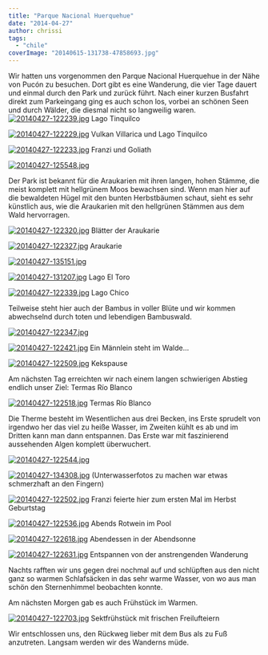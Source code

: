 ```yaml
---
title: "Parque Nacional Huerquehue"
date: "2014-04-27"
author: chrissi
tags: 
  - "chile"
coverImage: "20140615-131738-47858693.jpg"
---
```


Wir hatten uns vorgenommen den Parque Nacional Huerquehue in der Nähe von Pucón zu besuchen. Dort gibt es eine Wanderung, die vier Tage dauert und einmal durch den Park und zurück führt. Nach einer kurzen Busfahrt direkt zum Parkeingang ging es auch schon los, vorbei an schönen Seen und durch Wälder, die diesmal nicht so langweilig waren. [![20140427-122239.jpg](images/20140427-122239.jpg)](https://hafenstrand.wordpress.com/wp-content/uploads/2014/04/20140427-122239.jpg) Lago Tinquilco

[![20140427-122229.jpg](images/20140427-122229.jpg)](https://hafenstrand.wordpress.com/wp-content/uploads/2014/04/20140427-122229.jpg) Vulkan Villarica und Lago Tinquilco

[![20140427-122233.jpg](images/20140427-122233.jpg)](https://hafenstrand.wordpress.com/wp-content/uploads/2014/04/20140427-122233.jpg) Franzi und Goliath

[![20140427-125548.jpg](images/20140427-125548.jpg)](https://hafenstrand.wordpress.com/wp-content/uploads/2014/04/20140427-125548.jpg)

Der Park ist bekannt für die Araukarien mit ihren langen, hohen Stämme, die meist komplett mit hellgrünem Moos bewachsen sind. Wenn man hier auf die bewaldeten Hügel mit den bunten Herbstbäumen schaut, sieht es sehr künstlich aus, wie die Araukarien mit den hellgrünen Stämmen aus dem Wald hervorragen.

[![20140427-122320.jpg](images/20140427-122320.jpg)](https://hafenstrand.wordpress.com/wp-content/uploads/2014/04/20140427-122320.jpg) Blätter der Araukarie

[![20140427-122327.jpg](images/20140427-122327.jpg)](https://hafenstrand.wordpress.com/wp-content/uploads/2014/04/20140427-122327.jpg) Araukarie

[![20140427-135151.jpg](images/20140427-135151.jpg)](https://hafenstrand.wordpress.com/wp-content/uploads/2014/04/20140427-135151.jpg)

[![20140427-131207.jpg](images/20140427-131207.jpg)](https://hafenstrand.wordpress.com/wp-content/uploads/2014/04/20140427-131207.jpg) Lago El Toro

[![20140427-122339.jpg](images/20140427-122339.jpg)](https://hafenstrand.wordpress.com/wp-content/uploads/2014/04/20140427-122339.jpg) Lago Chico

Teilweise steht hier auch der Bambus in voller Blüte und wir kommen abwechselnd durch toten und lebendigen Bambuswald.

[![20140427-122347.jpg](images/20140427-122347.jpg)](https://hafenstrand.wordpress.com/wp-content/uploads/2014/04/20140427-122347.jpg)

[![20140427-122421.jpg](images/20140427-122421.jpg)](https://hafenstrand.wordpress.com/wp-content/uploads/2014/04/20140427-122421.jpg) Ein Männlein steht im Walde...

[![20140427-122509.jpg](images/20140427-122509.jpg)](https://hafenstrand.wordpress.com/wp-content/uploads/2014/04/20140427-122509.jpg) Kekspause

Am nächsten Tag erreichten wir nach einem langen schwierigen Abstieg endlich unser Ziel: Termas Río Blanco

[![20140427-122518.jpg](images/20140427-122518.jpg)](https://hafenstrand.wordpress.com/wp-content/uploads/2014/04/20140427-122518.jpg) Termas Río Blanco

Die Therme besteht im Wesentlichen aus drei Becken, ins Erste sprudelt von irgendwo her das viel zu heiße Wasser, im Zweiten kühlt es ab und im Dritten kann man dann entspannen. Das Erste war mit faszinierend aussehenden Algen komplett überwuchert.

[![20140427-122544.jpg](images/20140427-122544.jpg)](https://hafenstrand.wordpress.com/wp-content/uploads/2014/04/20140427-122544.jpg)

[![20140427-134308.jpg](images/20140427-134308.jpg)](https://hafenstrand.wordpress.com/wp-content/uploads/2014/04/20140427-134308.jpg) (Unterwasserfotos zu machen war etwas schmerzhaft an den Fingern)

[![20140427-122502.jpg](images/20140427-122502.jpg)](https://hafenstrand.wordpress.com/wp-content/uploads/2014/04/20140427-122502.jpg) Franzi feierte hier zum ersten Mal im Herbst Geburtstag

[![20140427-122536.jpg](images/20140427-122536.jpg)](https://hafenstrand.wordpress.com/wp-content/uploads/2014/04/20140427-122536.jpg) Abends Rotwein im Pool

[![20140427-122618.jpg](images/20140427-122618.jpg)](https://hafenstrand.wordpress.com/wp-content/uploads/2014/04/20140427-122618.jpg) Abendessen in der Abendsonne

[![20140427-122631.jpg](images/20140427-122631.jpg)](https://hafenstrand.wordpress.com/wp-content/uploads/2014/04/20140427-122631.jpg) Entspannen von der anstrengenden Wanderung

Nachts rafften wir uns gegen drei nochmal auf und schlüpften aus den nicht ganz so warmen Schlafsäcken in das sehr warme Wasser, von wo aus man schön den Sternenhimmel beobachten konnte.

Am nächsten Morgen gab es auch Frühstück im Warmen.

[![20140427-122703.jpg](images/20140427-122703.jpg)](https://hafenstrand.wordpress.com/wp-content/uploads/2014/04/20140427-122703.jpg) Sektfrühstück mit frischen Freilufteiern

Wir entschlossen uns, den Rückweg lieber mit dem Bus als zu Fuß anzutreten. Langsam werden wir des Wanderns müde.
